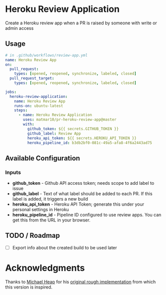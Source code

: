 # Heroku Review Application

Create a Heroku review app when a PR is raised by someone with write or admin access

## Usage

```yaml
# in .github/workflows/review-app.yml
name: Heroku Review App
on:
  pull_request:
    types: [opened, reopened, synchronize, labeled, closed]
  pull_request_target:
    types: [opened, reopened, synchronize, labeled, closed]

jobs:
  heroku-review-application:
    name: Heroku Review App
    runs-on: ubuntu-latest
    steps:
      - name: Heroku Review Application
        uses: matmar10/pr-heroku-review-app@master
        with:
          github_token: ${{ secrets.GITHUB_TOKEN }}
          github_label: Review App
          heroku_api_token: ${{ secrets.HEROKU_API_TOKEN }}
          heroku_pipeline_id: b3db2bf0-081c-49a5-afa8-4f6a2443ad75
```

## Available Configuration

### Inputs

- **github_token** - Github API access token; needs scope to add label to issue
- **github_label** - Text of what label should be added to each PR. If this label is added, it triggers a new build
- **heroku_api_token** - Heroku API Token; generate this under your personal settings in Heroku
- **heroku_pipeline_id** - Pipeline ID configured to use review apps. You can get this from the URL in your browser.

## TODO / Roadmap

- [ ] Export info about the created build to be used later

# Acknowledgments

Thanks to [Michael Heap](https://github.com/mheap) for his [original rough implementation](https://github.com/mheap/github-action-pr-heroku-review-app) from which this version is inspired.
